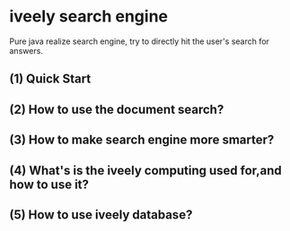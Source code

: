# iveely search engine
Pure java realize search engine, try to directly hit the user's search for answers.
## (1) Quick Start
## (2) How to use the document search?
## (3) How to make search engine more smarter?
## (4) What's is the iveely computing used for,and how to use it?
## (5) How to use iveely database?

